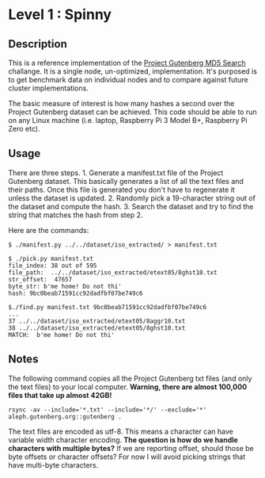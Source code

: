# Level 1 : Spinny

## Description

This is a reference implementation of the
[Project Gutenberg MD5
Search](http://clusterfights.com/wiki/index.php?title=Project_Gutenberg_MD5_Search) challange. 
It is a single node, un-optimized, implementation.
It's purposed is to get benchmark data on individual nodes and to 
compare against future cluster implementations.

The basic measure of interest is how many hashes a second over
the Project Gutenberg dataset can be achieved.  This code should
be able to run on any Linux machine (i.e. laptop, Raspberry Pi 3
Model B+, Raspberry Pi Zero etc).

## Usage

There are three steps.
    1. Generate a manifest.txt file of the Project Gutenberg dataset.
       This basically generates a list of all the text files and their
       paths. Once this file is generated you don't have to regenerate it
       unless the dataset is updated.
    2. Randomly pick a 19-character string out of the dataset and compute
       the hash.
    3. Search the dataset and try to find the string that matches the
       hash from step 2.

Here are the commands:

```
$ ./manifest.py ../../dataset/iso_extracted/ > manifest.txt

$ ./pick.py manifest.txt
file_index: 38 out of 595
file_path:  ../../dataset/iso_extracted/etext05/8ghst10.txt
str_offset:  47657
byte_str: b'me home! Do not thi'
hash: 9bc0beab71591cc92dadfbf07be749c6

$./find.py manifest.txt 9bc0beab71591cc92dadfbf07be749c6
...
37 ../../dataset/iso_extracted/etext05/8aggr10.txt
38 ../../dataset/iso_extracted/etext05/8ghst10.txt
MATCH:  b'me home! Do not thi'
```

## Notes

The following command copies all the Project Gutenberg txt files
(and only the text files) to your local computer. **Warning, 
there are almost 100,000 files that take up almost 42GB!**

```
rsync -av --include='*.txt' --include='*/' --exclude='*' aleph.gutenberg.org::gutenberg .
```
The text files are encoded as utf-8.  This means a character can
have variable width character encoding.  **The question is how do
we handle characters with multiple bytes?**  If we are reporting
offset, should those be byte offsets or character offsets? For
now I will avoid picking strings that have multi-byte characters.


